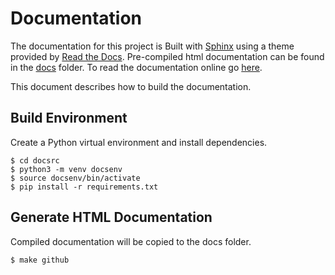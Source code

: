 Documentation
=============
The documentation for this project is Built with [Sphinx](https://www.sphinx-doc.org/en/master/) using a theme provided by [Read the Docs](https://sphinx-rtd-theme.readthedocs.io/en/stable/). Pre-compiled html documentation can be found in the [docs](../docs) folder. To read the documentation online go [here](https://paulsykes.me/ft231x_uart_usb_power_switch).

This document describes how to build the documentation.

Build Environment
-----------------
Create a Python virtual environment and install dependencies. 
```
$ cd docsrc
$ python3 -m venv docsenv
$ source docsenv/bin/activate
$ pip install -r requirements.txt
```

Generate HTML Documentation
---------------------------
Compiled documentation will be copied to the docs folder.
``` 
$ make github
```
